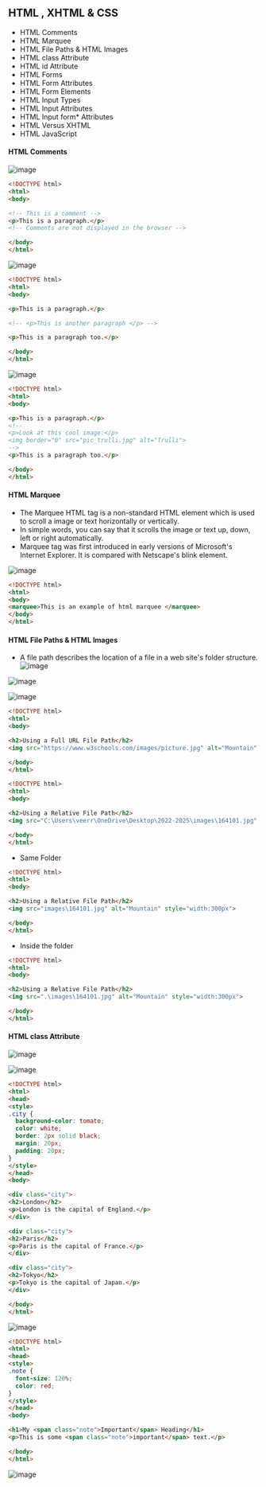## HTML , XHTML & CSS

* HTML Comments
* HTML Marquee 
* HTML File Paths & HTML Images
* HTML class Attribute
* HTML id Attribute
* HTML Forms
* HTML Form Attributes
* HTML Form Elements
* HTML Input Types
* HTML Input Attributes
* HTML Input form* Attributes
* HTML Versus XHTML
* HTML JavaScript


#### HTML Comments

![image](https://user-images.githubusercontent.com/40323661/152077039-c6a6ffa2-9676-4d1a-bcd7-12d9e3df4b46.png)

```HTML
<!DOCTYPE html>
<html>
<body>

<!-- This is a comment -->
<p>This is a paragraph.</p>
<!-- Comments are not displayed in the browser -->

</body>
</html>
```

![image](https://user-images.githubusercontent.com/40323661/152077138-66be8518-0a9f-4c4a-bb5b-f959a224f7bb.png)

```HTML
<!DOCTYPE html>
<html>
<body>

<p>This is a paragraph.</p>

<!-- <p>This is another paragraph </p> -->

<p>This is a paragraph too.</p>

</body>
</html>
```

![image](https://user-images.githubusercontent.com/40323661/152077312-b83b61d6-57ce-4a59-8cf9-a4eecbd4fb8e.png)

```HTML
<!DOCTYPE html>
<html>
<body>

<p>This is a paragraph.</p>
<!--
<p>Look at this cool image:</p>
<img border="0" src="pic_trulli.jpg" alt="Trulli">
-->
<p>This is a paragraph too.</p>

</body>
</html>
```
#### HTML Marquee

* The Marquee HTML tag is a non-standard HTML element which is used to scroll a image or text horizontally or vertically.
* In simple words, you can say that it scrolls the image or text up, down, left or right automatically.
* Marquee tag was first introduced in early versions of Microsoft's Internet Explorer. It is compared with Netscape's blink element.

![image](https://user-images.githubusercontent.com/40323661/152077694-ea76d965-751c-4a30-9291-24e2daea713d.png)

```HTML
<!DOCTYPE html>
<html>
<body>
<marquee>This is an example of html marquee </marquee>
</body>
</html>
```
#### HTML File Paths & HTML Images

* A file path describes the location of a file in a web site's folder structure.
![image](https://user-images.githubusercontent.com/40323661/152078271-f97b3b86-88c3-4ee8-8b7a-3ed8b626ef98.png)

![image](https://user-images.githubusercontent.com/40323661/152078314-31683665-e5c7-4f8c-8297-e871748963d7.png)

![image](https://user-images.githubusercontent.com/40323661/152079016-55c6a000-589e-4b00-a02e-a812e1f1f5c5.png)

```HTML
<!DOCTYPE html>
<html>
<body>

<h2>Using a Full URL File Path</h2>
<img src="https://www.w3schools.com/images/picture.jpg" alt="Mountain" style="width:300px">

</body>
</html>
```

```HTML
<!DOCTYPE html>
<html>
<body>

<h2>Using a Relative File Path</h2>
<img src="C:\Users\veerr\OneDrive\Desktop\2022-2025\images\164101.jpg" alt="Mountain" style="width:300px">

</body>
</html>
```

* Same Folder

```HTML
<!DOCTYPE html>
<html>
<body>

<h2>Using a Relative File Path</h2>
<img src="images\164101.jpg" alt="Mountain" style="width:300px">

</body>
</html>
```

* Inside the folder

```HTML
<!DOCTYPE html>
<html>
<body>

<h2>Using a Relative File Path</h2>
<img src=".\images\164101.jpg" alt="Mountain" style="width:300px">

</body>
</html>
```

#### HTML class Attribute

![image](https://user-images.githubusercontent.com/40323661/152080820-c6ad6403-db97-4777-8219-e1a137b1c669.png)


![image](https://user-images.githubusercontent.com/40323661/152080063-e9a37aaa-29d5-4632-bb9e-bcf33ff80888.png)


```HTML
<!DOCTYPE html>
<html>
<head>
<style>
.city {
  background-color: tomato;
  color: white;
  border: 2px solid black;
  margin: 20px;
  padding: 20px;
}
</style>
</head>
<body>

<div class="city">
<h2>London</h2>
<p>London is the capital of England.</p>
</div> 

<div class="city">
<h2>Paris</h2>
<p>Paris is the capital of France.</p>
</div>

<div class="city">
<h2>Tokyo</h2>
<p>Tokyo is the capital of Japan.</p>
</div>

</body>
</html>
```

![image](https://user-images.githubusercontent.com/40323661/152080454-49ca1285-4681-4fd2-bd9c-d5ed4e1bb2e4.png)

```HTML
<!DOCTYPE html>
<html>
<head>
<style>
.note {
  font-size: 120%;
  color: red;
}
</style>
</head>
<body>

<h1>My <span class="note">Important</span> Heading</h1>
<p>This is some <span class="note">important</span> text.</p>

</body>
</html>
```
![image](https://user-images.githubusercontent.com/40323661/152080532-b0ae98d9-502e-4bae-b845-02fe2f7f2516.png)











